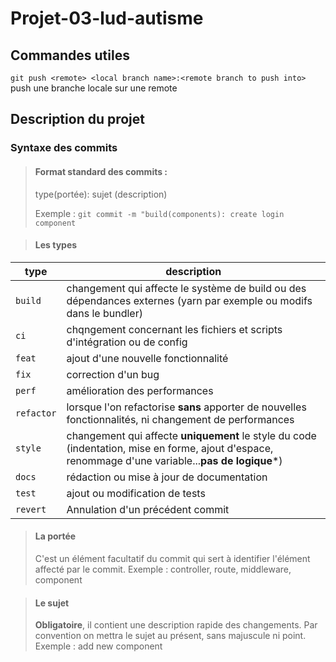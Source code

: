 # Projet-03-lud-autisme

## Commandes utiles
`git push <remote> <local branch name>:<remote branch to push into>` push une branche locale sur une remote

## Description du projet

### Syntaxe des commits

> #### Format standard des commits :
>
> type(portée): sujet (description)
>
> Exemple : `git commit -m "build(components): create login component`

> #### Les types

type    |   description |
|--------|--------|
`build` | changement qui affecte le système de build ou des dépendances externes (yarn par exemple ou modifs dans le bundler)
`ci`    | chqngement concernant les fichiers et scripts d'intégration ou de config
`feat`  | ajout d'une nouvelle fonctionnalité
`fix`   | correction d'un bug
`perf`  |amélioration des performances
`refactor`  | lorsque l'on refactorise **sans** apporter de nouvelles fonctionnalités, ni changement de performances
`style` | changement qui affecte **uniquement** le style du code (indentation, mise en forme, ajout d'espace, renommage d'une variable...**pas de logique***)
`docs`  | rédaction ou mise à jour de documentation
`test`  | ajout ou modification de tests
`revert`    | Annulation d'un précédent commit

> #### La portée
> C'est un élément facultatif du commit qui sert à identifier l'élément affecté par le commit. Exemple : controller, route, middleware, component

> #### Le sujet
> **Obligatoire**, il contient une description rapide des changements. Par convention on mettra le sujet au présent, sans majuscule ni point.
> Exemple : add new component
